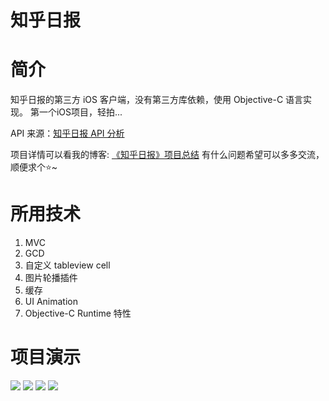 # 知乎日报

# 简介

知乎日报的第三方 iOS 客户端，没有第三方库依赖，使用 Objective-C 语言实现。
第一个iOS项目，轻拍...

API 来源：[知乎日报 API 分析](https://github.com/izzyleung/ZhihuDailyPurify/wiki/%E7%9F%A5%E4%B9%8E%E6%97%A5%E6%8A%A5-API-%E5%88%86%E6%9E%90)

项目详情可以看我的博客: <a href="http://siegrain.wang/post/zhi-hu-ri-bao-xiang-mu-zong-jie" target="_blank">《知乎日报》项目总结</a>
有什么问题希望可以多多交流，顺便求个⭐️~

# 所用技术

1. MVC
2. GCD
3. 自定义 tableview cell
4. 图片轮播插件
5. 缓存
6. UI Animation
7. Objective-C Runtime 特性

# 项目演示

![](https://github.com/Seanwong933/zhihuDaily/blob/master/Gif/ZhihuDaily_Launch.gif?raw=true) ![](https://github.com/Seanwong933/zhihuDaily/blob/master/Gif/ZhihuDaily2_Home.gif?raw=true) 
![](https://github.com/Seanwong933/zhihuDaily/blob/master/Gif/ZhihuDaily3_Scrolling.gif?raw=true) ![](https://github.com/Seanwong933/zhihuDaily/blob/master/Gif/ZhihuDaily4_Article.gif?raw=true)
